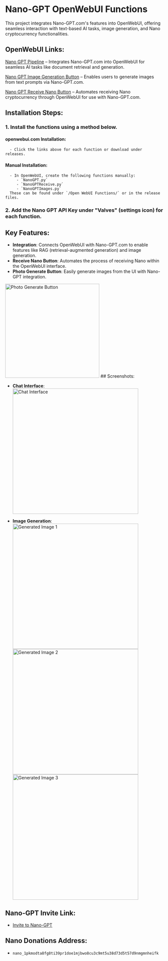 # Nano-GPT OpenWebUI Functions

   This project integrates Nano-GPT.com's features into OpenWebUI, offering seamless interaction with text-based AI tasks, image generation, and Nano cryptocurrency functionalities.

## OpenWebUI Links:
   [Nano GPT Pipeline](https://openwebui.com/f/elliott/nano_gpt/) – Integrates Nano-GPT.com into OpenWebUI for seamless AI tasks like document retrieval and generation.

   [Nano GPT Image Generation Button](https://openwebui.com/f/elliott/nanoimages/) – Enables users to generate images from text prompts via Nano-GPT.com.

   [Nano GPT Receive Nano Button](https://openwebui.com/f/elliott/nanogpt_receive_nano/) – Automates receiving Nano cryptocurrency through OpenWebUI for use with Nano-GPT.com.

## Installation Steps:
   ### 1. Install the functions using a method below.
   #### **openwebui.com Installation**: 
      - Click the links above for each function or download under releases.
   #### **Manual Installation**:  
      - In OpenWebUI, create the following functions manually:
         - `NanoGPT.py`
         - `NanoGPTReceive.py`
         - `NanoGPTImages.py`  
      These can be found under `/Open WebUI Functions/` or in the release files.
   ### 2. Add the Nano GPT API Key under "Valves" (settings icon) for each function.


## Key Features:
- **Integration**: Connects OpenWebUI with Nano-GPT.com to enable features like RAG (retrieval-augmented generation) and image generation.
- **Receive Nano Button**: Automates the process of receiving Nano within the OpenWebUI interface.
- **Photo Generate Button**: Easily generate images from the UI with Nano-GPT integration.

<img src="https://raw.githubusercontent.com/Orciotrox/NodeRed-Nano-GPT.com-OpenWebUI/refs/heads/main/ReadmePhotos/NIv2.png" alt="Photo Generate Button" width="300"/>
## Screenshots:

- **Chat Interface**:  
  <img src="https://raw.githubusercontent.com/Orciotrox/NodeRed-Nano-GPT.com-OpenWebUI/main/ReadmePhotos/Chat.png" alt="Chat Interface" width="400"/>

- **Image Generation**:  
  <img src="https://raw.githubusercontent.com/Orciotrox/NodeRed-Nano-GPT.com-OpenWebUI/refs/heads/main/ReadmePhotos/NIG1.png" alt="Generated Image 1" width="400"/>  
  <img src="https://raw.githubusercontent.com/Orciotrox/NodeRed-Nano-GPT.com-OpenWebUI/refs/heads/main/ReadmePhotos/NIG2.png" alt="Generated Image 2" width="400"/>  
  <img src="https://raw.githubusercontent.com/Orciotrox/NodeRed-Nano-GPT.com-OpenWebUI/refs/heads/main/ReadmePhotos/NIG3.png" alt="Generated Image 3" width="400"/>

## Nano-GPT Invite Link:
- [Invite to Nano-GPT](https://nano-gpt.com/invite/8AQjX8kA)

## Nano Donations Address:
- `nano_1pkmodta8fg8ti39pr1doe1mjbwo8cu3c9mt5u38d73d5t57d9nmgmnheifk`  
